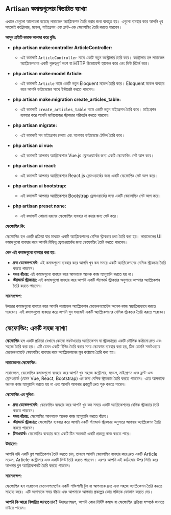 ## Artisan কমান্ডগুলোর বিস্তারিত ব্যাখ্যা

এখানে যেগুলো আলোচনা হয়েছে লারাভেল অ্যাপ্লিকেশন তৈরি করার জন্য ব্যবহৃত হয়। এগুলো ব্যবহার করে আপনি খুব সহজেই কন্ট্রোলার, মডেল, মাইগ্রেশন এবং ফ্রন্ট-এন্ড স্কেফোল্ডিং তৈরি করতে পারবেন।

**আসুন প্রতিটি কমান্ড আলাদা করে বুঝি:**

* **php artisan make:controller ArticleController:**
   * এই কমান্ডটি `ArticleController` নামে একটি নতুন কন্ট্রোলার তৈরি করে। কন্ট্রোলার হল লারাভেল অ্যাপ্লিকেশনের একটি গুরুত্বপূর্ণ অংশ যা HTTP রিকোয়েস্ট হ্যান্ডেল করে এবং ভিউ রিটার্ন করে।

* **php artisan make:model Article:**
   * এই কমান্ডটি `Article` নামে একটি নতুন Eloquent মডেল তৈরি করে। Eloquent মডেল ব্যবহার করে আপনি ডাটাবেজের সাথে ইন্টারেক্ট করতে পারবেন।

* **php artisan make:migration create_articles_table:**
   * এই কমান্ডটি `create_articles_table` নামে একটি নতুন মাইগ্রেশন তৈরি করে। মাইগ্রেশন ব্যবহার করে আপনি ডাটাবেজের স্ট্রাকচার পরিবর্তন করতে পারবেন।

* **php artisan migrate:**
   * এই কমান্ডটি সব মাইগ্রেশন চালায় এবং আপনার ডাটাবেজে টেবিল তৈরি করে।

* **php artisan ui vue:**
   * এই কমান্ডটি আপনার অ্যাপ্লিকেশনে Vue.js ফ্রেমওয়ার্কের জন্য একটি স্কেফোল্ডিং সেট আপ করে। 
* **php artisan ui react:**
   * এই কমান্ডটি আপনার অ্যাপ্লিকেশনে React.js ফ্রেমওয়ার্কের জন্য একটি স্কেফোল্ডিং সেট আপ করে।
* **php artisan ui bootstrap:**
   * এই কমান্ডটি আপনার অ্যাপ্লিকেশনে Bootstrap ফ্রেমওয়ার্কের জন্য একটি স্কেফোল্ডিং সেট আপ করে।
* **php artisan preset none:**
   * এই কমান্ডটি কোনো ধরনের স্কেফোল্ডিং ব্যবহার না করার জন্য সেট করে।

**স্কেফোল্ডিং কি:**

স্কেফোল্ডিং হল একটি প্রক্রিয়া যার মাধ্যমে একটি অ্যাপ্লিকেশনের বেসিক স্ট্রাকচার দ্রুত তৈরি করা হয়। লারাভেলের UI কমান্ডগুলো ব্যবহার করে আপনি বিভিন্ন ফ্রেমওয়ার্কের জন্য স্কেফোল্ডিং তৈরি করতে পারবেন।

**কেন এই কমান্ডগুলো ব্যবহার করা হয়:**

* **দ্রুত ডেভেলপমেন্ট:** এই কমান্ডগুলো ব্যবহার করে আপনি খুব কম সময়ে একটি অ্যাপ্লিকেশনের বেসিক স্ট্রাকচার তৈরি করতে পারবেন।
* **সময় বাঁচায়:** এই কমান্ডগুলো ব্যবহার করে আপনাকে অনেক কাজ ম্যানুয়ালি করতে হয় না।
* **স্ট্যান্ডার্ড স্ট্রাকচার:** এই কমান্ডগুলো ব্যবহার করে আপনি একটি স্ট্যান্ডার্ড স্ট্রাকচার অনুসারে আপনার অ্যাপ্লিকেশন তৈরি করতে পারবেন।

**সারসংক্ষেপ:**

উপরের কমান্ডগুলো ব্যবহার করে আপনি লারাভেল অ্যাপ্লিকেশন ডেভেলপমেন্টের অনেক কাজ স্বয়ংক্রিয়ভাবে করতে পারবেন। এই কমান্ডগুলো ব্যবহার করে আপনি খুব সহজেই একটি অ্যাপ্লিকেশনের বেসিক স্ট্রাকচার তৈরি করতে পারবেন।

## স্কেফোল্ডিং: একটি সহজ ব্যাখ্যা

**স্কেফোল্ডিং** হল একটি প্রক্রিয়া যেখানে কোনো সফটওয়্যার অ্যাপ্লিকেশন বা স্ট্রাকচারের একটি মৌলিক কাঠামো দ্রুত এবং সহজে তৈরি করা হয়। এটি যেমন একটি বিল্ডিং তৈরি করার সময় স্কেফোল্ড ব্যবহার করা হয়, ঠিক তেমনি সফটওয়্যার ডেভেলপমেন্টে স্কেফোল্ডিং ব্যবহার করে অ্যাপ্লিকেশনের মূল কাঠামো তৈরি করা হয়।

**লারাভেলের স্কেফোল্ডিং:**

লারাভেলে, স্কেফোল্ডিং কমান্ডগুলো ব্যবহার করে আপনি খুব সহজে কন্ট্রোলার, মডেল, মাইগ্রেশন এবং ফ্রন্ট-এন্ড ফ্রেমওয়ার্ক (যেমন Vue, React, Bootstrap) এর জন্য বেসিক স্ট্রাকচার তৈরি করতে পারবেন। এতে আপনাকে অনেক কাজ ম্যানুয়ালি করতে হয় না এবং আপনি আপনার প্রকল্পটি দ্রুত শুরু করতে পারেন।

**স্কেফোল্ডিং এর সুবিধা:**

* **দ্রুত ডেভেলপমেন্ট:** স্কেফোল্ডিং ব্যবহার করে আপনি খুব কম সময়ে একটি অ্যাপ্লিকেশনের বেসিক স্ট্রাকচার তৈরি করতে পারবেন।
* **সময় বাঁচায়:** স্কেফোল্ডিং আপনাকে অনেক কাজ ম্যানুয়ালি করতে বাঁচায়।
* **স্ট্যান্ডার্ড স্ট্রাকচার:** স্কেফোল্ডিং ব্যবহার করে আপনি একটি স্ট্যান্ডার্ড স্ট্রাকচার অনুসারে আপনার অ্যাপ্লিকেশন তৈরি করতে পারবেন।
* **টিমওয়ার্ক:** স্কেফোল্ডিং ব্যবহার করে একটি টিম সহজেই একটি প্রকল্পে কাজ করতে পারে।

**উদাহরণ:**

আপনি যদি একটি ব্লগ অ্যাপ্লিকেশন তৈরি করতে চান, তাহলে আপনি স্কেফোল্ডিং ব্যবহার করে দ্রুত একটি Article মডেল, Article কন্ট্রোলার এবং একটি ভিউ তৈরি করতে পারবেন। এরপর আপনি এই কাঠামোর উপর ভিত্তি করে আপনার ব্লগ অ্যাপ্লিকেশনটি তৈরি করতে পারবেন।

**সারসংক্ষেপ:**

স্কেফোল্ডিং হল লারাভেল ডেভেলপমেন্টের একটি শক্তিশালী টুল যা আপনাকে দ্রুত এবং সহজে অ্যাপ্লিকেশন তৈরি করতে সাহায্য করে। এটি আপনাকে সময় বাঁচায় এবং আপনাকে আপনার প্রকল্পের কোর লজিকে ফোকাস করতে দেয়।

**আপনি কি আরো বিস্তারিত জানতে চান?** উদাহরণস্বরূপ, আপনি কোন নির্দিষ্ট কমান্ড বা স্কেফোল্ডিং প্রক্রিয়া সম্পর্কে জানতে চাইতে পারেন।


